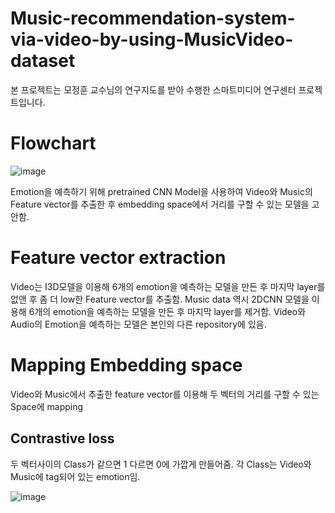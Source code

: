# Music-recommendation-system-via-video-by-using-MusicVideo-dataset
본 프로젝트는 모정훈 교수님의 연구지도를 받아 수행한 스마트미디어 연구센터 프로젝트입니다.
# Flowchart
![image](https://user-images.githubusercontent.com/67357059/128814701-93b15448-5c91-4abd-909c-918e4297d2b6.png)

Emotion을 예측하기 위해 pretrained CNN Model을 사용하여 Video와 Music의 Feature vector를 추출한 후 embedding space에서 거리를 구할 수 있는 모델을 고안함.
# Feature vector extraction
Video는 I3D모델을 이용해 6개의 emotion을 예측하는 모델을 만든 후 마지막 layer를 없앤 후 좀 더 low한 Feature vector를 추출함. Music data 역시 2DCNN 모델을 이용해 6개의 emotion을 예측하는 모델을 만든 후 마지막 layer를 제거함. Video와 Audio의 Emotion을 예측하는 모델은 본인의 다른 repository에 있음.
# Mapping Embedding space
Video와 Music에서 추출한 feature vector를 이용해 두 벡터의 거리를 구할 수 있는 Space에 mapping
## Contrastive loss
두 벡터사이의 Class가 같으면 1 다르면 0에 가깝게 만들어줌. 각 Class는 Video와 Music에 tag되어 있는 emotion임.

![image](https://user-images.githubusercontent.com/67357059/128815829-da620b04-77de-4452-a8a0-aeacfc616bdc.png)
